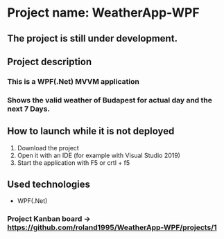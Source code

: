 # Project name: WeatherApp-WPF

## The project is still under development.

## Project description
### This is a WPF(.Net) MVVM application
### Shows the valid  weather of Budapest for actual day and the next 7 Days.

## How to launch while it is not deployed
1. Download the project
2. Open it with an IDE (for example with Visual Studio 2019)
3. Start the application with F5 or crtl + f5

## Used technologies
- WPF(.Net)

### Project Kanban board -> https://github.com/roland1995/WeatherApp-WPF/projects/1
